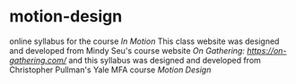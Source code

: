 # motion-design
online syllabus for the course *In Motion*
This class website was designed and developed from Mindy Seu's course website *On Gathering: https://on-gathering.com/* and this syllabus was designed and developed from Christopher Pullman's Yale MFA course *Motion Design*
